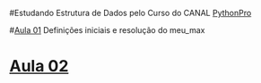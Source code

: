 #Estudando Estrutura de Dados pelo Curso do CANAL [PythonPro](youtube.com/watch?v=UvvFaNV68Xs&t=2748s)

#[Aula 01](youtube.com/watch?v=UvvFaNV68Xs&t=2748s) Definições iniciais e resolução do meu_max

# [Aula 02]()